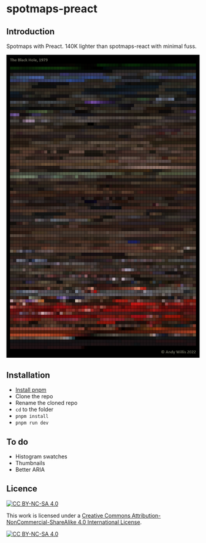 # spotmaps-preact

## Introduction

Spotmaps with Preact. 140K lighter than spotmaps-react with minimal fuss.

![The Black Hole, 1979](docs/Black%20Hole%2C%20The.png)

## Installation

- [Install pnpm](https://pnpm.io/installation)
- Clone the repo
- Rename the cloned repo
- `cd` to the folder
- `pnpm install`
- `pnpm run dev`

## To do

- Histogram swatches
- Thumbnails
- Better ARIA

## Licence

[![CC BY-NC-SA 4.0][cc-by-nc-sa-shield]][cc-by-nc-sa]

This work is licensed under a
[Creative Commons Attribution-NonCommercial-ShareAlike 4.0 International License][cc-by-nc-sa].

[![CC BY-NC-SA 4.0][cc-by-nc-sa-image]][cc-by-nc-sa]

[cc-by-nc-sa]: http://creativecommons.org/licenses/by-nc-sa/4.0/
[cc-by-nc-sa-image]: https://licensebuttons.net/l/by-nc-sa/4.0/88x31.png
[cc-by-nc-sa-shield]: https://img.shields.io/badge/License-CC%20BY--NC--SA%204.0-lightgrey.svg

